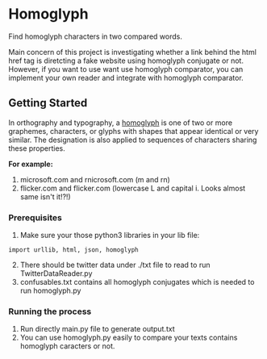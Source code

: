 # Homoglyph
Find homoglyph characters in two compared words. 

Main concern of this project is investigating whether a link behind the html href tag is diretcting a fake website using homoglyph conjugate or not.
However, if you want to use want use homoglyph comparator, you can implement your own reader and integrate with homoglyph comparator.

## Getting Started


In orthography and typography, a [homoglyph](https://www.wikiwand.com/en/Homoglyph) is one of two or more graphemes, characters, or glyphs with shapes that appear identical or very similar. The designation is also applied to sequences of characters sharing these properties.

**For example:** 

1. microsoft.com and rnicrosoft.com (m and rn)
2. flicker.com and fIicker.com (lowercase L and capital i. Looks almost same isn't it!?!)
### Prerequisites
1. Make sure your those python3 libraries in your lib file:
```python3
import urllib, html, json, homoglyph
```
2. There should be twitter data under ./txt file to read to run TwitterDataReader.py
3. confusables.txt contains all homoglyph conjugates which is needed to run homoglyph.py

### Running the process

1. Run directly main.py file to generate output.txt 
2. You can use homoglyph.py easily to compare your texts contains homoglyph caracters or not. 
